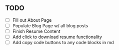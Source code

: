 ## TODO

- [ ] Fill out About Page
- [ ] Populate Blog Page w/ all blog posts
- [ ] Finish Resume Content
- [ ] Add click to download resume functionality
- [ ] Add copy code buttons to any code blocks in md
